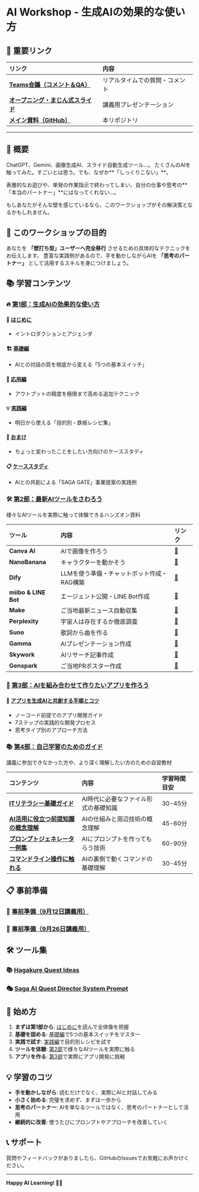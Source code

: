 # AI Workshop - 生成AIの効果的な使い方

## 🔗 重要リンク

| リンク | 内容 |
|:---|:---|
| **[Teams会議（コメント＆QA）](https://teams.microsoft.com/meet/4321611469814?p=MDmuZ4eGS6Vb8Fl7YG)** | リアルタイムでの質問・コメント |
| **[オープニング・まじん式スライド](https://docs.google.com/presentation/d/1vhWLwUvGhrfld5Goark1sAdYGwfdeUNWsjDCpsA8B2M/edit?usp=sharing)** | 講義用プレゼンテーション |
| **[メイン資料（GitHub）](https://github.com/SAETAG/ai_workshop)** | 本リポジトリ |

---

## 📖 概要

ChatGPT、Gemini、画像生成AI、スライド自動生成ツール…。
たくさんのAIを触ってみた。すごいとは思う。でも、なぜか**「しっくりこない」**。

表層的なお遊びや、単発の作業指示で終わってしまい、自分の仕事や思考の**「本当のパートナー」**にはなってくれない…。

もしあなたがそんな壁を感じているなら、このワークショップがその解決策となるかもしれません。

## 🎯 このワークショップの目的

あなたを **「壁打ち型」ユーザーへ完全移行** させるための具体的なテクニックをお伝えします。
豊富な実践例があるので、手を動かしながらAIを **「思考のパートナー」** として活用するスキルを身につけましょう。

## 📚 学習コンテンツ

### 🔥 [第1部：生成AIの効果的な使い方](./当日資料（9月12日講義用）/1_生成AIの効果的な使い方/)

#### 📖 [はじめに](./当日資料（9月12日講義用）/1_生成AIの効果的な使い方/1-1_はじめに.md)
- イントロダクションとアジェンダ

#### 🏗️ [基礎編](./当日資料（9月12日講義用）/1_生成AIの効果的な使い方/1-2_基礎編.md)
- AIとの対話の質を根底から変える「5つの基本スイッチ」

#### 🚀 [応用編](./当日資料（9月12日講義用）/1_生成AIの効果的な使い方/1-3_応用編.md)
- アウトプットの精度を極限まで高める追加テクニック

#### 💡 [実践編](./当日資料（9月12日講義用）/1_生成AIの効果的な使い方/1-4_実践編.md)
- 明日から使える「目的別・鉄板レシピ集」

#### 🎨 [おまけ](./当日資料（9月12日講義用）/1_生成AIの効果的な使い方/1-5_おまけ.md)
- ちょっと変わったことをしたい方向けのケーススタディ

#### 📋 [ケーススタディ](./当日資料（9月12日講義用）/1_生成AIの効果的な使い方/1-5b_ケーススタディ.md)
- AIとの共創による「SAGA GATE」事業提案の実践例

### 🛠️ [第2部：最新AIツールをさわろう](./当日資料（9月12日講義用）/2_最新AIツールをさわろう/)

様々なAIツールを実際に触って体験できるハンズオン資料

| ツール | 内容 | リンク |
|:---|:---|:---|
| **Canva AI** | AIで画像を作ろう | [📝](./当日資料（9月12日講義用）/2_最新AIツールをさわろう/2-01_CanvaAI/2-1-1_CanvaAIで画像を作ろう.md) |
| **NanoBanana** | キャラクターを動かそう | [📝](./当日資料（9月12日講義用）/2_最新AIツールをさわろう/2-02_NanoBanana/2-2-1_NanoBananaでキャラクターを動かそう.md) |
| **Dify** | LLMを使う準備・チャットボット作成・RAG構築 | [📝](./当日資料（9月12日講義用）/2_最新AIツールをさわろう/2-03_DIfy/) |
| **miibo & LINE Bot** | エージェント公開・LINE Bot作成 | [📝](./当日資料（9月12日講義用）/2_最新AIツールをさわろう/2-04_miibo＆LINEBOT/) |
| **Make** | ご当地最新ニュース自動収集 | [📝](./当日資料（9月12日講義用）/2_最新AIツールをさわろう/2-05_make/2-5-1_MAKEでご当地最新ニュースを自動収集しよう.md) |
| **Perplexity** | 宇宙人は存在するか徹底調査 | [📝](./当日資料（9月12日講義用）/2_最新AIツールをさわろう/2-06_perplexity/2-6-1_Perplexityで宇宙人は存在するか徹底調査.md) |
| **Suno** | 歌詞から曲を作る | [📝](./当日資料（9月12日講義用）/2_最新AIツールをさわろう/2-07_suno/2-7-1_Sunoで歌詞から曲を作る.md) |
| **Gamma** | AIプレゼンテーション作成 | [📝](./当日資料（9月12日講義用）/2_最新AIツールをさわろう/2-08_Gamma/2-8-1_GammaでAIプレゼンテーションを作成しよう.md) |
| **Skywork** | AIリサーチ記事作成 | [📝](./当日資料（9月12日講義用）/2_最新AIツールをさわろう/2-09_Skywork/2-9-1_SkyworkでAIリサーチ記事を作ろう.md) |
| **Genspark** | ご当地PRポスター作成 | [📝](./当日資料（9月12日講義用）/2_最新AIツールをさわろう/2-10_Genspark/2-10-1_Gensparkでご当地PRポスターを作ろう.md) |

### 🚀 [第3部：AIを組み合わせて作りたいアプリを作ろう](./当日資料（9月12日講義用）/3_AIを組み合わせて作りたいアプリを作ろう/)

#### 🎯 [アプリを生成AIと共創する手順とコツ](./当日資料（9月12日講義用）/3_AIを組み合わせて作りたいアプリを作ろう/3-1_アプリを生成AIと共創する手順とコツ.md)
- ノーコード前提でのアプリ開発ガイド
- 7ステップの実践的な開発プロセス
- 思考タイプ別のアプローチ方法

### 📚 [第4部：自己学習のためのガイド](./当日資料（9月12日講義用）/4_自己学習のためのガイド/)

講義に参加できなかった方や、より深く理解したい方のための自習教材

| コンテンツ | 内容 | 学習時間目安 |
|:---|:---|:---|
| **[ITリテラシー基礎ガイド](./当日資料（9月12日講義用）/4_自己学習のためのガイド/ITリテラシー基礎ガイド.md)** | AI時代に必要なファイル形式の基礎知識 | 30-45分 |
| **[AI活用に役立つ前提知識の概念理解](./当日資料（9月12日講義用）/4_自己学習のためのガイド/AI活用に役立つ前提知識の概念理解.md)** | AIの仕組みと周辺技術の概念理解 | 45-60分 |
| **[プロンプトジェネレーター例集](./当日資料（9月12日講義用）/4_自己学習のためのガイド/プロンプトジェネレーター例集.md)** | AIにプロンプトを作ってもらう技術 | 60-90分 |
| **[コマンドライン操作に触れる](./当日資料（9月12日講義用）/4_自己学習のためのガイド/コマンドライン操作に触れる.md)** | AIの裏側で動くコマンドの基礎理解 | 30-45分 |

## 📋 事前準備

### 🔧 [事前準備（9月12日講義用）](./事前準備（9月12日講義用）/事前準備（9月12日講義用）.md)
### 🔧 [事前準備（9月26日講義用）](./事前準備（9月26日講義用）/00_事前準備（9月26日講義用）.md)

## 🛠️ ツール集

### 📚 [Hagakure Quest Ideas](./tools/Hagakure-QuestIdeas.md)
### 🎭 [Saga AI Quest Director System Prompt](./tools/SagaAIQuestDirectorSystemPrompt.md)

## 🚀 始め方

1. **まずは第1部から**: [はじめに](./当日資料（9月12日講義用）/1_生成AIの効果的な使い方/1-1_はじめに.md)を読んで全体像を把握
2. **基礎を固める**: [基礎編](./当日資料（9月12日講義用）/1_生成AIの効果的な使い方/1-2_基礎編.md)で5つの基本スイッチをマスター
3. **実践で試す**: [実践編](./当日資料（9月12日講義用）/1_生成AIの効果的な使い方/1-4_実践編.md)で目的別レシピを試す
4. **ツールを体験**: [第2部](./当日資料（9月12日講義用）/2_最新AIツールをさわろう/)で様々なAIツールを実際に触る
5. **アプリを作る**: [第3部](./当日資料（9月12日講義用）/3_AIを組み合わせて作りたいアプリを作ろう/)で実際にアプリ開発に挑戦

## 💡 学習のコツ

- **手を動かしながら**: 読むだけでなく、実際にAIと対話してみる
- **小さく始める**: 完璧を求めず、まずは一歩から
- **思考のパートナー**: AIを単なるツールではなく、思考のパートナーとして活用
- **継続的に改善**: 使うたびにプロンプトやアプローチを改善していく

## 📞 サポート

質問やフィードバックがありましたら、GitHubのIssuesでお気軽にお声かけください。

---

**Happy AI Learning! 🤖✨**
